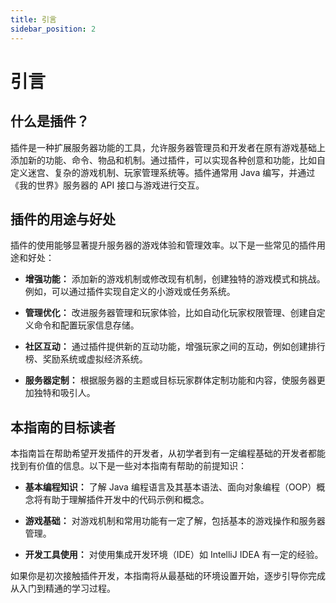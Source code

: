 ```yaml
---
title: 引言
sidebar_position: 2
---
```


# 引言

## 什么是插件？

插件是一种扩展服务器功能的工具，允许服务器管理员和开发者在原有游戏基础上添加新的功能、命令、物品和机制。通过插件，可以实现各种创意和功能，比如自定义迷宫、复杂的游戏机制、玩家管理系统等。插件通常用 Java 编写，并通过《我的世界》服务器的 API 接口与游戏进行交互。

## 插件的用途与好处

插件的使用能够显著提升服务器的游戏体验和管理效率。以下是一些常见的插件用途和好处：

- **增强功能：** 添加新的游戏机制或修改现有机制，创建独特的游戏模式和挑战。例如，可以通过插件实现自定义的小游戏或任务系统。

- **管理优化：** 改进服务器管理和玩家体验，比如自动化玩家权限管理、创建自定义命令和配置玩家信息存储。

- **社区互动：** 通过插件提供新的互动功能，增强玩家之间的互动，例如创建排行榜、奖励系统或虚拟经济系统。

- **服务器定制：** 根据服务器的主题或目标玩家群体定制功能和内容，使服务器更加独特和吸引人。

## 本指南的目标读者

本指南旨在帮助希望开发插件的开发者，从初学者到有一定编程基础的开发者都能找到有价值的信息。以下是一些对本指南有帮助的前提知识：

- **基本编程知识：** 了解 Java 编程语言及其基本语法、面向对象编程（OOP）概念将有助于理解插件开发中的代码示例和概念。

- **游戏基础：** 对游戏机制和常用功能有一定了解，包括基本的游戏操作和服务器管理。

- **开发工具使用：** 对使用集成开发环境（IDE）如 IntelliJ IDEA 有一定的经验。

如果你是初次接触插件开发，本指南将从最基础的环境设置开始，逐步引导你完成从入门到精通的学习过程。